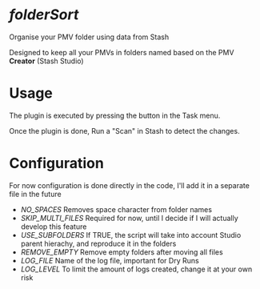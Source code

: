 # *folderSort*
Organise your PMV folder using data from Stash

Designed to keep all your PMVs in folders named based on the PMV **Creator** (Stash Studio)

# Usage
The plugin is executed by pressing the button in the Task menu.

Once the plugin is done, Run a "Scan" in Stash to detect the changes.

# Configuration
For now configuration is done directly in the code, I'll add it in a separate file in the future
- *NO_SPACES* Removes space character from folder names
- *SKIP_MULTI_FILES* Required for now, until I decide if I will actually develop this feature
- *USE_SUBFOLDERS* If TRUE, the script will take into account Studio parent hierachy, and reproduce it in the folders
- *REMOVE_EMPTY* Remove empty folders after moving all files
- *LOG_FILE* Name of the log file, important for Dry Runs
- *LOG_LEVEL* To limit the amount of logs created, change it at your own risk